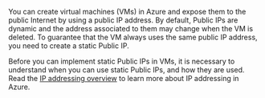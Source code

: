 You can create virtual machines (VMs) in Azure and expose them to the public Internet by using a public IP address. By default, Public IPs are dynamic and the address associated to them may change when the VM is deleted. To guarantee that the VM always uses the same public IP address, you need to create a static Public IP. 

Before you can implement static Public IPs in VMs, it is necessary to understand when you can use static Public IPs, and how they are used. Read the [IP addressing overview](../articles/virtual-network/virtual-network-ip-addresses-overview-arm.md) to learn more about IP addressing in Azure.

